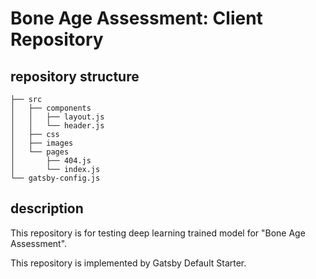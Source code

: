 # Bone Age Assessment: Client Repository

## repository structure

```
├── src
│   ├── components
│   │   ├── layout.js
│   │   └── header.js
│   ├── css
│   ├── images
│   └── pages
│       ├── 404.js
│       └── index.js
└── gatsby-config.js
```

## description

This repository is for testing deep learning trained model for "Bone Age Assessment".

This repository is implemented by Gatsby Default Starter.

